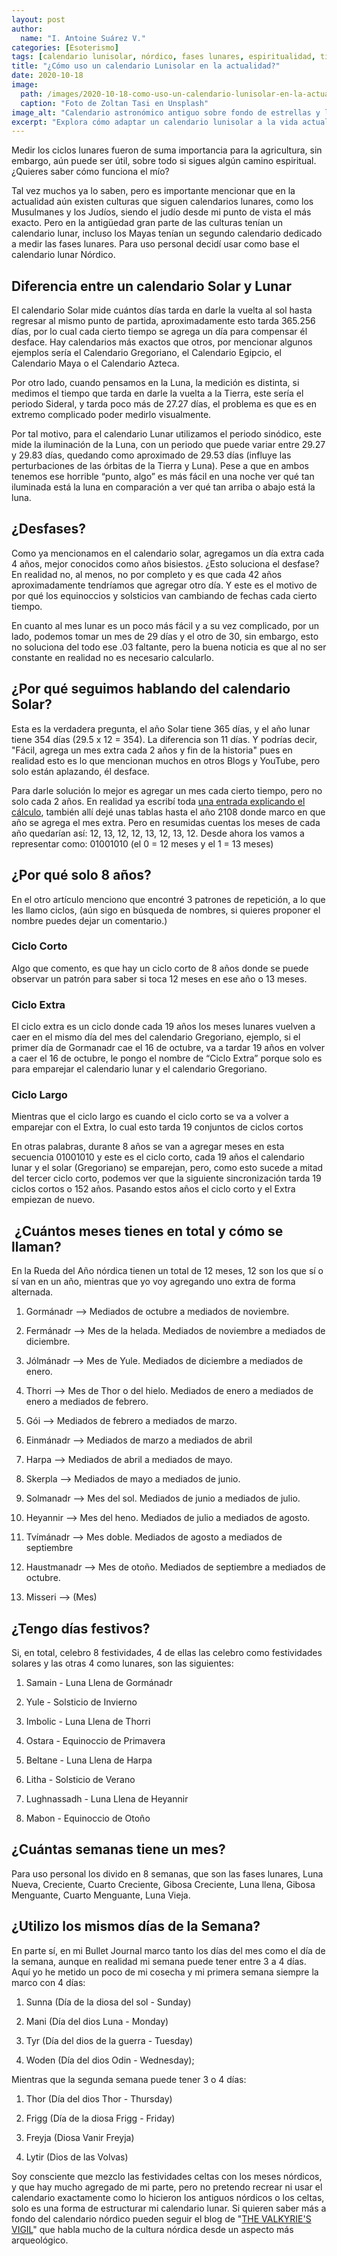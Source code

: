 ```yaml
---
layout: post
author:
  name: "I. Antoine Suárez V."
categories: [Esoterismo]
tags: [calendario lunisolar, nórdico, fases lunares, espiritualidad, tiempo sagrado]
title: "¿Cómo uso un calendario Lunisolar en la actualidad?"
date: 2020-10-18
image:
  path: /images/2020-10-18-como-uso-un-calendario-lunisolar-en-la-actualidad.jpg
  caption: "Foto de Zoltan Tasi en Unsplash"
image_alt: "Calendario astronómico antiguo sobre fondo de estrellas y luna llena"
excerpt: "Explora cómo adaptar un calendario lunisolar a la vida actual con base en la tradición nórdica y una visión espiritual personalizada."
---
```


Medir los ciclos lunares fueron de suma importancia para la agricultura, sin embargo, aún puede ser útil, sobre todo si sigues algún camino espiritual. ¿Quieres saber cómo funciona el mío? 

Tal vez muchos ya lo saben, pero es importante mencionar que en la actualidad aún existen culturas que siguen calendarios lunares, como los Musulmanes y los Judíos, siendo el judío desde mi punto de vista el más exacto. Pero en la antigüedad gran parte de las culturas tenían un calendario lunar, incluso los Mayas tenían un segundo calendario dedicado a medir las fases lunares. Para uso personal decidí usar como base el calendario lunar Nórdico.  

## Diferencia entre un calendario Solar y Lunar 

El calendario Solar mide cuántos días tarda en darle la vuelta al sol hasta regresar al mismo punto de partida, aproximadamente esto tarda 365.256 días, por lo cual cada cierto tiempo se agrega un día para compensar él desface. Hay calendarios más exactos que otros, por mencionar algunos ejemplos sería el Calendario Gregoriano, el Calendario Egipcio, el Calendario Maya o el Calendario Azteca. 

Por otro lado, cuando pensamos en la Luna, la medición es distinta, si medimos el tiempo que tarda en darle la vuelta a la Tierra, este sería el periodo Sideral, y tarda poco más de 27.27 días, el problema es que es en extremo complicado poder medirlo visualmente. 

Por tal motivo, para el calendario Lunar utilizamos el periodo sinódico, este mide la iluminación de la Luna, con un periodo que puede variar entre 29.27 y 29.83 días, quedando como aproximado de 29.53 días (influye las perturbaciones de las órbitas de la Tierra y Luna). Pese a que en ambos tenemos ese horrible “punto, algo” es más fácil en una noche ver qué tan iluminada está la luna en comparación a ver qué tan arriba o abajo está la luna. 

## ¿Desfases?

Como ya mencionamos en el calendario solar, agregamos un día extra cada 4 años, mejor conocidos como años bisiestos. ¿Esto soluciona el desfase? En realidad no, al menos, no por completo y es que cada 42 años aproximadamente tendríamos que agregar otro día. Y este es el motivo de por qué los equinoccios y solsticios van cambiando de fechas cada cierto tiempo.

En cuanto al mes lunar es un poco más fácil y a su vez complicado, por un lado, podemos tomar un mes de 29 días y el otro de 30, sin embargo, esto no soluciona del todo ese .03 faltante, pero la buena noticia es que al no ser constante en realidad no es necesario calcularlo.

## ¿Por qué seguimos hablando del calendario Solar?

Esta es la verdadera pregunta, el año Solar tiene 365 días, y el año lunar tiene 354 días (29.5 x 12 = 354). La diferencia son 11 días. Y podrías decir, "Fácil, agrega un mes extra cada 2 años y fin de la historia" pues en realidad esto es lo que mencionan muchos en otros Blogs y YouTube, pero solo están aplazando, él desface. 

Para darle solución lo mejor es agregar un mes cada cierto tiempo, pero no solo cada 2 años. En realidad ya escribí toda [una entrada explicando el cálculo](https://grimorio/calendario-lunisolar-calendario-celta), también allí dejé unas tablas hasta el año 2108 donde marco en que año se agrega el mes extra. Pero en resumidas cuentas los meses de cada año quedarían así: 12, 13, 12, 12, 13, 12, 13, 12. Desde ahora los vamos a representar como: 01001010 (el 0 = 12 meses y el 1 = 13 meses)

## ¿Por qué solo 8 años?

En el otro artículo menciono que encontré 3 patrones de repetición, a lo que les llamo ciclos, (aún sigo en búsqueda de nombres, si quieres proponer el nombre puedes dejar un comentario.) 

### Ciclo Corto

Algo que comento, es que hay un ciclo corto de 8 años donde se puede observar un patrón para saber si toca 12 meses en ese año o 13 meses.

### Ciclo Extra

El ciclo extra es un ciclo donde cada 19 años los meses lunares vuelven a caer en el mismo día del mes del calendario Gregoriano, ejemplo, si el primer día de Gormanadr cae el 16 de octubre, va a tardar 19 años en volver a caer el 16 de octubre, le pongo el nombre de “Ciclo Extra” porque solo es para emparejar el calendario lunar y el calendario Gregoriano. 

### Ciclo Largo

Mientras que el ciclo largo es cuando el ciclo corto se va a volver a emparejar con el Extra, lo cual esto tarda 19 conjuntos de ciclos cortos

En otras palabras, durante 8 años se van a agregar meses en esta secuencia 01001010 y este es el ciclo corto, cada 19 años el calendario lunar y el solar (Gregoriano) se emparejan, pero, como esto sucede a mitad del tercer ciclo corto, podemos ver que la siguiente sincronización tarda 19 ciclos cortos o 152 años. Pasando estos años el ciclo corto y el Extra empiezan de nuevo.

##  ¿Cuántos meses tienes en total y cómo se llaman? 

En la Rueda del Año nórdica tienen un total de 12 meses, 12 son los que sí o sí van en un año, mientras que yo voy agregando uno extra de forma alternada.

1. Gormánadr –> Mediados de octubre a mediados de noviembre.
    
2. Fermánadr –> Mes de la helada. Mediados de noviembre a mediados de diciembre.
    
3. Jólmánadr –> Mes de Yule. Mediados de diciembre a mediados de enero.
    
4. Thorri –> Mes de Thor o del hielo. Mediados de enero a mediados de enero a mediados de febrero.
    
5. Gói –> Mediados de febrero a mediados de marzo.
    
6. Einmánadr –> Mediados de marzo a mediados de abril
    
7. Harpa –> Mediados de abril a mediados de mayo.
    
8. Skerpla –> Mediados de mayo a mediados de junio.
    
9. Solmanadr –> Mes del sol. Mediados de junio a mediados de julio.
    
10. Heyannir –> Mes del heno. Mediados de julio a mediados de agosto.
    
11. Tvímánadr –> Mes doble. Mediados de agosto a mediados de septiembre
    
12. Haustmanadr –> Mes de otoño. Mediados de septiembre a mediados de octubre.
    
13. Misseri –> (Mes)
    

## ¿Tengo días festivos? 

Si, en total, celebro 8 festividades, 4 de ellas las celebro como festividades solares y las otras 4 como lunares, son las siguientes: 

1. Samain - Luna Llena de Gormánadr 
    
2. Yule - Solsticio de Invierno 
    
3. Imbolic - Luna Llena de Thorri 
    
4. Ostara - Equinoccio de Primavera 
    
5. Beltane - Luna Llena de Harpa 
    
6. Litha - Solsticio de Verano 
    
7. Lughnassadh - Luna Llena de Heyannir
    
8. Mabon - Equinoccio de Otoño 
    

## ¿Cuántas semanas tiene un mes? 

Para uso personal los divido en 8 semanas, que son las fases lunares, Luna Nueva, Creciente, Cuarto Creciente, Gibosa Creciente, Luna llena, Gibosa Menguante, Cuarto Menguante, Luna Vieja.  

## ¿Utilizo los mismos días de la Semana? 

En parte sí, en mi Bullet Journal marco tanto los días del mes como el día de la semana, aunque en realidad mi semana puede tener entre 3 a 4 días. Aquí yo he metido un poco de mi cosecha y mi primera semana siempre la marco con 4 días: 

1. Sunna (Día de la diosa del sol - Sunday)
    
2. Mani (Día del dios Luna - Monday)
    
3. Tyr (Día del dios de la guerra - Tuesday)
    
4. Woden (Día del dios Odin - Wednesday); 
    

Mientras que la segunda semana puede tener 3 o 4 días: 

1. Thor (Día del dios Thor - Thursday)
    
2. Frigg (Día de la diosa Frigg - Friday)
    
3. Freyja (Diosa Vanir Freyja)
    
4. Lytir (Dios de las Volvas) 
    

Soy consciente que mezclo las festividades celtas con los meses nórdicos, y que hay mucho agregado de mi parte, pero no pretendo recrear ni usar el calendario exactamente como lo hicieron los antiguos nórdicos o los celtas, solo es una forma de estructurar mi calendario lunar. Si quieren saber más a fondo del calendario nórdico pueden seguir el blog de "[THE VALKYRIE'S VIGIL](https://mystoryofhistory.wordpress.com/2014/08/25/los-meses-de-los-vikingos/)" que habla mucho de la cultura nórdica desde un aspecto más arqueológico.